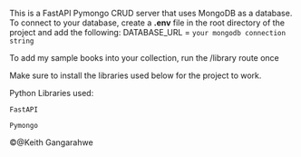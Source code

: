 This is a FastAPI Pymongo CRUD server that uses MongoDB as a database.
To connect to your database, create a **.env** file in the root directory of the project and add the following:
DATABASE_URL = ```your mongodb connection string```

To add my sample books into your collection, run the /library route once

Make sure to install the libraries used below for the project to work.

Python Libraries used:

    FastAPI

    Pymongo

©️@Keith Gangarahwe
